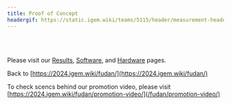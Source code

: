 ```yaml
---
title: Proof of Concept
headergif: https://static.igem.wiki/teams/5115/header/measurement-header.gif
---
```


<br><br>

Please visit our [Results](/fudan/results/), [Software](/fudan/software), and [Hardware](/fudan/hardware) pages.

Back to [https://2024.igem.wiki/fudan/](https://2024.igem.wiki/fudan/)

To check scencs behind our promotion video, please visit [https://2024.igem.wiki/fudan/promotion-video/](/fudan/promotion-video/)